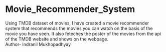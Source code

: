 # Movie_Recommender_System
Using TMDB dataset of movies, I have created a movie recommender system that recommends the movies you can watch on the basis of the movie you have seen. It also feteches the poster of the movies from the api of the TMDB website and shows on the webpage.
<br>
Author- Indranil Mukhopadhyay

